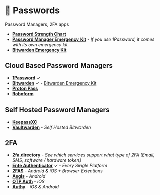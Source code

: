 # 🔑 Passwords

Password Managers, 2FA apps

- [**Password Strength Chart**](https://hivesystems.io/blog/are-your-passwords-in-the-green)
- [**Password Manager Emergency Kit**](https://passwordbits.com/password-manager-emergency-sheet) - *If you use 1Password, it comes with its own emergency kit.*
- [**Bitwarden Emergency Kit**](https://github.com/DevShubam/emergency-kits/blob/main/bitwarden.md)

## Cloud Based Password Managers

- [**1Password**](https://1password.com) ✓
- [**Bitwarden**](https://bitwarden.com) ✓ - [Bitwarden Emergency Kit](https://github.com/DevShubam/emergency-kits/blob/main/bitwarden.md)
- [**Proton Pass**](https://proton.me/pass)
- [**Roboform**](https://roboform.com)

## Self Hosted Password Managers

- [**KeepassXC**](https://keepassxc.org)
- [**Vaultwarden**](https://github.com/dani-garcia/vaultwarden) - *Self Hosted Bitwarden*

## 2FA

- [**2fa.directory**](https://2fa.directory/int) - *See which services support what type of 2FA (Email, SMS, software / hardware token)*
- [**Ente Authenticator**](https://ente.io/auth/) ✓ - *Every Single Platform*
- [**2FAS**](https://2fas.com) - *Android & iOS + Browser Extentions*
- [**Aegis**](https://getaegis.app) - *Android*
- [**OTP Auth**](https://apps.apple.com/ca/app/otp-auth/id659877384) - *iOS*
- [**Authy**](https://authy.com) - *iOS & Android*
